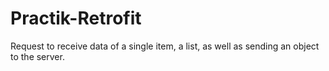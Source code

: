 # Practik-Retrofit
Request to receive data of a single item, a list, as well as sending an object to the server.
